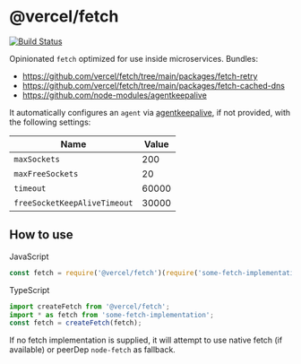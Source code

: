 # @vercel/fetch

[![Build Status](https://github.com/vercel/fetch/workflows/CI/badge.svg)](https://github.com/vercel/fetch/actions?workflow=CI)

Opinionated `fetch` optimized for use inside microservices. Bundles:

- https://github.com/vercel/fetch/tree/main/packages/fetch-retry
- https://github.com/vercel/fetch/tree/main/packages/fetch-cached-dns
- https://github.com/node-modules/agentkeepalive

It automatically configures an `agent` via [agentkeepalive](https://github.com/node-modules/agentkeepalive),
if not provided, with the following settings:

| Name                         | Value |
| ---------------------------- | ----- |
| `maxSockets`                 | 200   |
| `maxFreeSockets`             | 20    |
| `timeout`                    | 60000 |
| `freeSocketKeepAliveTimeout` | 30000 |

## How to use

JavaScript

```js
const fetch = require('@vercel/fetch')(require('some-fetch-implementation'));
```

TypeScript

```typescript
import createFetch from '@vercel/fetch';
import * as fetch from 'some-fetch-implementation';
const fetch = createFetch(fetch);
```

If no fetch implementation is supplied, it will attempt to use native fetch (if available) or peerDep `node-fetch` as fallback.
